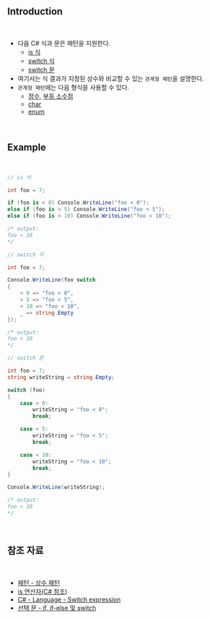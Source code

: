 ## Introduction

<br>

- 다음 C# 식과 문은 패턴을 지원한다.
    - [is 식](https://learn.microsoft.com/ko-kr/dotnet/csharp/language-reference/operators/is)
    - [switch 식](https://peponi-paradise.tistory.com/entry/C-Language-Switch-expression)
    - [switch 문](https://learn.microsoft.com/ko-kr/dotnet/csharp/language-reference/statements/selection-statements#the-switch-statement)
- 여기서는 식 결과가 지정된 상수와 비교할 수 있는 `관계형 패턴`을 설명한다.
- `관계형 패턴`에는 다음 형식을 사용할 수 있다.
    - [정수](https://peponi-paradise.tistory.com/entry/C-Language-%EC%A0%95%EC%88%98-%ED%98%95%EC%8B%9D), [부동 소수점](https://peponi-paradise.tistory.com/entry/C-Language-floating-point-type)
    - [char](https://peponi-paradise.tistory.com/entry/C-Language-%EB%AC%B8%EC%9E%90%ED%98%95-char)
    - [enum](https://peponi-paradise.tistory.com/entry/C-Language-%EC%97%B4%EA%B1%B0%ED%98%95-enum)

<br>

## Example

<br>

```cs
// is 식

int foo = 7;

if (foo is < 0) Console.WriteLine("foo < 0");
else if (foo is < 5) Console.WriteLine("foo < 5");
else if (foo is < 10) Console.WriteLine("foo < 10");

/* output:
foo < 10
*/
```
```cs
// switch 식

int foo = 7;

Console.WriteLine(foo switch
{
    < 0 => "foo < 0",
    < 5 => "foo < 5",
    < 10 => "foo < 10",
    _ => string.Empty
});

/* output:
foo < 10
*/
```
```cs
// switch 문

int foo = 7;
string writeString = string.Empty;

switch (foo)
{
    case < 0:
        writeString = "foo < 0";
        break;

    case < 5:
        writeString = "foo < 5";
        break;

    case < 10:
        writeString = "foo < 10";
        break;
}

Console.WriteLine(writeString);

/* output:
foo < 10
*/
```

<br>

## 참조 자료

<br>

- [패턴 - 상수 패턴](https://learn.microsoft.com/ko-kr/dotnet/csharp/language-reference/operators/patterns#constant-pattern)
- [is 연산자(C# 참조)](https://learn.microsoft.com/ko-kr/dotnet/csharp/language-reference/operators/is)
- [C# - Language - Switch expression](https://peponi-paradise.tistory.com/entry/C-Language-Switch-expression)
- [선택 문 - if, if-else 및 switch](https://learn.microsoft.com/ko-kr/dotnet/csharp/language-reference/statements/selection-statements#the-switch-statement)